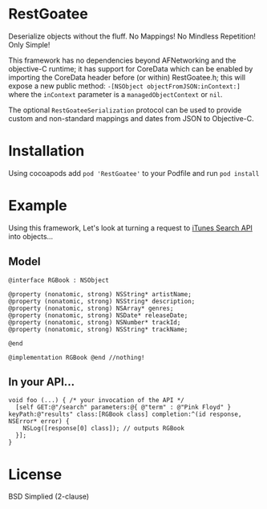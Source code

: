 RestGoatee
==========

Deserialize objects without the fluff.  No Mappings! No Mindless Repetition! Only Simple!

This framework has no dependencies beyond AFNetworking and the objective-C runtime; it has support for CoreData which can be enabled by importing the CoreData header before (or within) RestGoatee.h; this will expose a new public method: `-[NSObject objectFromJSON:inContext:]` where the `inContext` parameter is a `managedObjectContext` or `nil`.

The optional `RestGoateeSerialization` protocol can be used to provide custom and non-standard mappings and dates from JSON to Objective-C.

# Installation
Using cocoapods add `pod 'RestGoatee'` to your Podfile and run `pod install`

Example
=======
Using this framework, Let's look at turning a request to [iTunes Search API](https://itunes.apple.com/search?term=pink+floyd) into objects...
## Model

```objc
@interface RGBook : NSObject

@property (nonatomic, strong) NSString* artistName;
@property (nonatomic, strong) NSString* description;
@property (nonatomic, strong) NSArray* genres;
@property (nonatomic, strong) NSDate* releaseDate;
@property (nonatomic, strong) NSNumber* trackId;
@property (nonatomic, strong) NSString* trackName;

@end
```
```objc
@implementation RGBook @end //nothing!
```

## In your API...

```objc
void foo (...) { /* your invocation of the API */
  [self GET:@"/search" parameters:@{ @"term" : @"Pink Floyd" } keyPath:@"results" class:[RGBook class] completion:^(id response, NSError* error) {
    NSLog([response[0] class]); // outputs RGBook
  }];
}
```

License
=======
BSD Simplied (2-clause)
